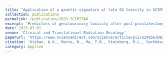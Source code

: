 ```yaml
---
title: "Application of a genetic signature of late GU toxicity in SCIMITAR, a Post-op SBRT trial"
collection: publications
permalink: /publication/2023-SCIMITAR
excerpt: 'Predictors of genitourinary toxicity after post-prostatectomy radiotherapy remain elusive. A previously defined germline DNA signature (PROSTOX) has shown predictive ability for late grade ≥ 2 GU toxicity after intact prostate stereotactic body radiotherapy. We explore whether PROSTOX would predict toxicity among patients receiving post-prostatectomy SBRT on a phase II clinical trial.'
date: 2023-03-01
venue: 'Clinical and Translational Radiation Oncology'
paperurl: 'https://www.sciencedirect.com/science/article/pii/S2405630823000198'
citation: 'Kishan, A.U., Marco, N., Ma, T.M., Steinberg, M.L., Sachdeva, A., Cao, M., Ballas, L.K., Rietdorf, E., Telesca, D. and Weidhaas, J.B., 2023. Application of a genetic signature of late GU toxicity in SCIMITAR, a Post-op SBRT trial. Clinical and Translational Radiation Oncology, 39, p.100594.'
category: Applied
---
```


